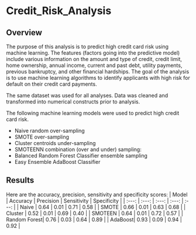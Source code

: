 # Credit_Risk_Analysis
## Overview
The purpose of this analysis is to predict high credit card risk using machine learning. The features (factors going into the predictive model) include various information on the amount and type of credit, credit limit, home ownership, annual income, current and past debt, utility payments, previous bankruptcy, and other financial hardships. The goal of the analysis is to use machine learning algorithms to identify applicants with high risk for default on their credit card payments.

The same dataset was used for all analyses. Data was cleaned and transformed into numerical constructs prior to analysis.

The following machine learning models were used to predict high credit card risk.

- Naive random over-sampling
- SMOTE over-sampling
- Cluster centroids under-sampling
- SMOTEENN combination (over and under) sampling:
- Balanced Random Forest Classifier ensemble sampling
- Easy Ensemble AdaBoost Classifier

## Results
Here are the accuracy, precision, sensitivity and specificity scores:
| Model | Accuracy | Precision | Sensitivity | Specificity |
| :---: | :---: | :---: | :---: | :---: |
| Naive | 0.64 | 0.01 | 0.71 | 0.58 |
| SMOTE | 0.66 | 0.01 | 0.63 | 0.68 |
| Cluster | 0.52 | 0.01 | 0.69 | 0.40 |
| SMOTEEN | 0.64 | 0.01 | 0.72 | 0.57 |
| Random Forest| 0.76 | 0.03 | 0.64 | 0.89 |
| AdaBoost| 0.93 | 0.09 | 0.94 | 0.92 |



